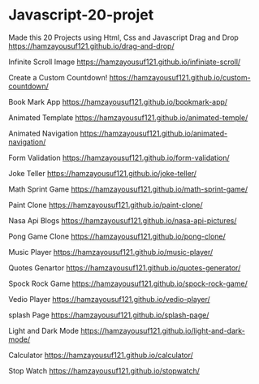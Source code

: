 # Javascript-20-projet
Made this 20 Projects using Html, Css and Javascript
Drag and Drop https://hamzayousuf121.github.io/drag-and-drop/

Infinite Scroll Image https://hamzayousuf121.github.io/infiniate-scroll/

Create a Custom Countdown! https://hamzayousuf121.github.io/custom-countdown/

Book Mark App https://hamzayousuf121.github.io/bookmark-app/

Animated Template https://hamzayousuf121.github.io/animated-temple/

Animated Navigation https://hamzayousuf121.github.io/animated-navigation/

Form Validation https://hamzayousuf121.github.io/form-validation/

Joke Teller https://hamzayousuf121.github.io/joke-teller/

Math Sprint Game https://hamzayousuf121.github.io/math-sprint-game/

Paint Clone https://hamzayousuf121.github.io/paint-clone/

Nasa Api Blogs https://hamzayousuf121.github.io/nasa-api-pictures/

Pong Game Clone  https://hamzayousuf121.github.io/pong-clone/

Music Player  https://hamzayousuf121.github.io/music-player/

Quotes Genartor https://hamzayousuf121.github.io/quotes-generator/

Spock Rock Game  https://hamzayousuf121.github.io/spock-rock-game/

Vedio Player https://hamzayousuf121.github.io/vedio-player/

splash Page  https://hamzayousuf121.github.io/splash-page/

Light and Dark Mode https://hamzayousuf121.github.io/light-and-dark-mode/

Calculator https://hamzayousuf121.github.io/calculator/

Stop Watch https://hamzayousuf121.github.io/stopwatch/


